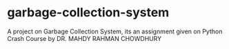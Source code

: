 # garbage-collection-system
A project on Garbage Collection System, its an assignment given on Python Crash Course by DR. MAHDY RAHMAN CHOWDHURY
